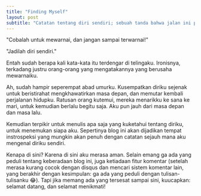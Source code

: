 ```yaml
---
title: "Finding Myself"
layout: post
subtitle: "Catatan tentang diri sendiri; sebuah tanda bahwa jalan ini pernah kulewati."
---
```


"Cobalah untuk mewarnai, dan jangan sampai terwarnai!"

"Jadilah diri sendiri."

Entah sudah berapa kali kata-kata itu terdengar di telingaku. Ironisnya, terkadang justru orang-orang yang mengatakannya yang berusaha mewarnaiku.

Ah, sudah hampir seperempat abad umurku. Kusempatkan diriku sejenak untuk beristirahat mengkhawatirkan masa depan, dan memutar kembali perjalanan hidupku. Ratusan orang kutemui, mereka menarikku ke sana ke mari, untuk kemudian berlalu begitu saja. Aku pun jauh dari masa depan dan masa lalu.

Kemudian terpikir untuk menulis apa saja yang kuketahui tentang diriku, untuk menemukan siapa aku. Sepertinya blog ini akan dijadikan tempat instrospeksi yang mungkin akan penuh dengan catatan sejauh mana aku mengenal diriku sendiri.

Kenapa di sini? Karena di sini aku merasa aman. Selain emang ga ada yang peduli tentang keberadaan blog ini, juga ketiadaan fitur komentar (setelah merasa kurang cocok dengan disqus dan mencari sistem komentar lain, yang berakhir dengan kesimpulan: ga ada yang peduli dengan tulisan-tulisanku 😂).  Tapi jika memang ada yang tersesat sampai sini, kuucapkan: selamat datang, dan selamat menikmati!